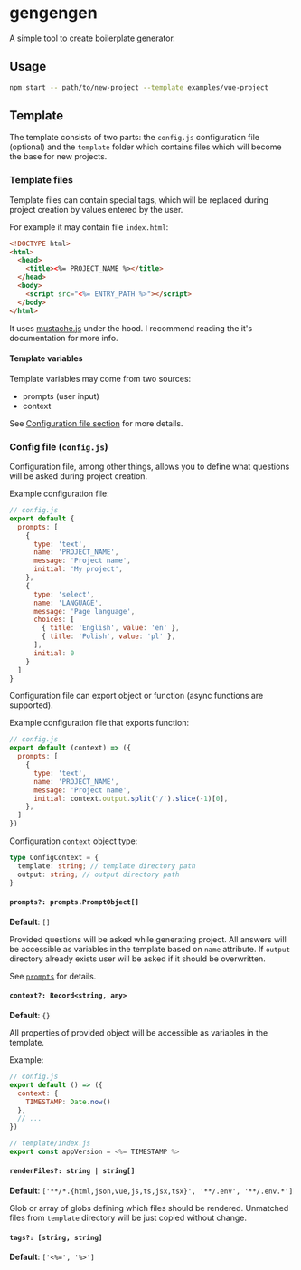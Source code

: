 # gengengen

A simple tool to create boilerplate generator.

## Usage

```sh
npm start -- path/to/new-project --template examples/vue-project
```

## Template

The template consists of two parts: the `config.js` configuration file (optional) and the `template` folder which contains files which will become the base for new projects.

### Template files

Template files can contain special tags, which will be replaced during project creation by values entered by the user.

For example it may contain file `index.html`:

```html
<!DOCTYPE html>
<html>
  <head>
    <title><%= PROJECT_NAME %></title>
  </head>
  <body>
    <script src="<%= ENTRY_PATH %>"></script>
  </body>
</html>
```

It uses [mustache.js](https://github.com/janl/mustache.js) under the hood. I recommend reading the it's documentation for more info.

#### Template variables

Template variables may come from two sources:
- prompts (user input)
- context

See [Configuration file section](#config-file-configjs) for more details.

### Config file (`config.js`)

Configuration file, among other things, allows you to define what questions will be asked during project creation.

Example configuration file:

```js
// config.js
export default {
  prompts: [
    {
      type: 'text',
      name: 'PROJECT_NAME',
      message: 'Project name',
      initial: 'My project',
    },
    {
      type: 'select',
      name: 'LANGUAGE',
      message: 'Page language',
      choices: [
        { title: 'English', value: 'en' },
        { title: 'Polish', value: 'pl' },
      ],
      initial: 0
    }
  ]
}
```

Configuration file can export object or function (async functions are supported).

Example configuration file that exports function:

```js
// config.js
export default (context) => ({
  prompts: [
    {
      type: 'text',
      name: 'PROJECT_NAME',
      message: 'Project name',
      initial: context.output.split('/').slice(-1)[0],
    },
  ]
})
```

Configuration `context` object type:

```ts
type ConfigContext = {
  template: string; // template directory path
  output: string; // output directory path
}
```

#### `prompts?: prompts.PromptObject[]`

**Default**: `[]`

Provided questions will be asked while generating project. All answers will be accessible as variables in the template based on `name` attribute.
If `output` directory already exists user will be asked if it should be overwritten.

See [`prompts`](https://github.com/terkelg/prompts) for details.

#### `context?: Record<string, any>`

**Default**: `{}`

All properties of provided object will be accessible as variables in the template.

Example:

```js
// config.js
export default () => ({
  context: {
    TIMESTAMP: Date.now()
  },
  // ...
})

// template/index.js
export const appVersion = <%= TIMESTAMP %>
```

#### `renderFiles?: string | string[]`

**Default**: `['**/*.{html,json,vue,js,ts,jsx,tsx}', '**/.env', '**/.env.*']`

Glob or array of globs defining which files should be rendered. Unmatched files from `template` directory will be just copied without change.

#### `tags?: [string, string]`

**Default**: `['<%=', '%>']`
